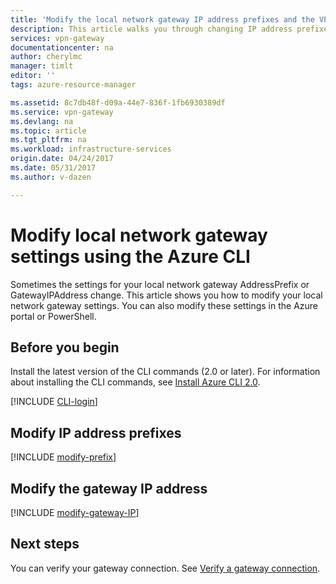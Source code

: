 ```yaml
---
title: 'Modify the local network gateway IP address prefixes and the VPN Gateway IP address| Azure| CLI| Azure'
description: This article walks you through changing IP address prefixes for your local network gateway using the Azure CLI
services: vpn-gateway
documentationcenter: na
author: cherylmc
manager: timlt
editor: ''
tags: azure-resource-manager

ms.assetid: 8c7db48f-d09a-44e7-836f-1fb6930389df
ms.service: vpn-gateway
ms.devlang: na
ms.topic: article
ms.tgt_pltfrm: na
ms.workload: infrastructure-services
origin.date: 04/24/2017
ms.date: 05/31/2017
ms.author: v-dazen

---
```

# Modify local network gateway settings using the Azure CLI

Sometimes the settings for your local network gateway AddressPrefix or GatewayIPAddress change. This article shows you how to modify your local network gateway settings. You can also modify these settings in the Azure portal or PowerShell.

## Before you begin

Install the latest version of the CLI commands (2.0 or later). For information about installing the CLI commands, see [Install Azure CLI 2.0](https://docs.microsoft.com/cli/azure/install-azure-cli).

[!INCLUDE [CLI-login](../../includes/vpn-gateway-cli-login-include.md)]

## Modify IP address prefixes

[!INCLUDE [modify-prefix](../../includes/vpn-gateway-modify-ip-prefix-cli-include.md)]

## Modify the gateway IP address

[!INCLUDE [modify-gateway-IP](../../includes/vpn-gateway-modify-lng-gateway-ip-cli-include.md)]

## Next steps

You can verify your gateway connection. See [Verify a gateway connection](vpn-gateway-verify-connection-resource-manager.md).